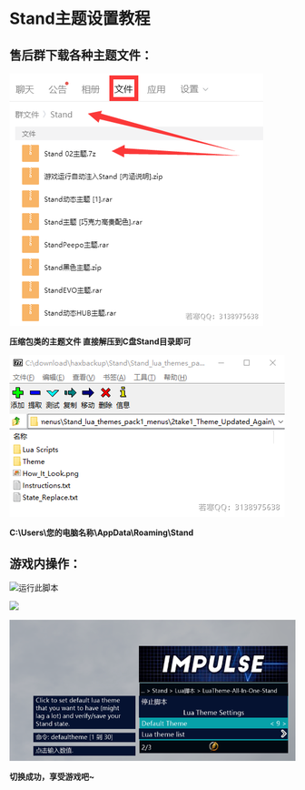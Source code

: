 # Stand主题设置教程

## **售后群下载各种主题文件：**

![这里以此文件来做例子,其他主题文件请举一反三](<../../.gitbook/assets/image (34) (1).png>)

**压缩包类的主题文件 直接解压到C盘Stand目录即可**

![](<../../.gitbook/assets/image (40) (1) (1).png>)

**C:\Users\您的电脑名称\AppData\Roaming\Stand**

## **游戏内操作：**

![运行此脚本](../../.gitbook/assets/a15778f06ed3a0b9e3f97a867ff493f1\_spaces/7YXEHggLzaiKwZjRSOD4/uploads/F5uokEoMQoDOKqKFB4fW/4\_alt=media\&token=2878f078-fbe2-4216-af59-3d1ea5a65632.png)

![](../../.gitbook/assets/2791c547761bd799ce850657c8ae0339\_spaces/7YXEHggLzaiKwZjRSOD4/uploads/JVSDyvq65iYUmzj7sAWf/5\_alt=media\&token=8f7834ab-6738-4db8-ae59-c5b3d1b80517.png)

![](<../../.gitbook/assets/image (24) (1) (1) (1) (1).png>)

**切换成功，享受游戏吧\~**
